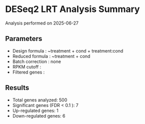 # DESeq2 LRT Analysis Summary

Analysis performed on 2025-06-27

## Parameters

* Design formula : ~treatment + cond + treatment:cond
* Reduced formula : ~treatment + cond
* Batch correction : none
* RPKM cutoff : 
* Filtered genes : 

## Results

* Total genes analyzed: 500
* Significant genes (FDR < 0.1 ): 7
* Up-regulated genes: 1
* Down-regulated genes: 6
